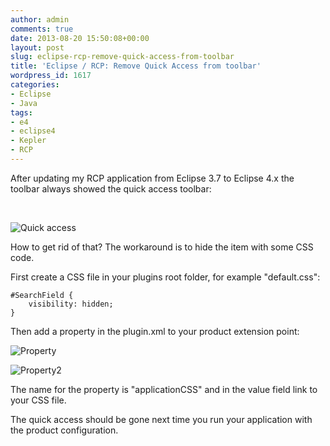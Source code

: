 ```yaml
---
author: admin
comments: true
date: 2013-08-20 15:50:08+00:00
layout: post
slug: eclipse-rcp-remove-quick-access-from-toolbar
title: 'Eclipse / RCP: Remove Quick Access from toolbar'
wordpress_id: 1617
categories:
- Eclipse
- Java
tags:
- e4
- eclipse4
- Kepler
- RCP
---
```


After updating my RCP application from Eclipse 3.7 to Eclipse 4.x the toolbar always showed the quick access toolbar:




 




![Quick access](http://andydunkel.net/assets/uploads/2013/08/quick_access.png)




How to get rid of that? The workaround is to hide the item with some CSS code.




First create a CSS file in your plugins root folder, for example "default.css":



    
    #SearchField {
    	visibility: hidden;	
    }




Then add a property in the plugin.xml to your product extension point:




![Property](http://andydunkel.net/assets/uploads/2013/08/property.png)




![Property2](http://andydunkel.net/assets/uploads/2013/08/property2.png)




The name for the property is "applicationCSS" and in the value field link to your CSS file.




The quick access should be gone next time you run your application with the product configuration.
